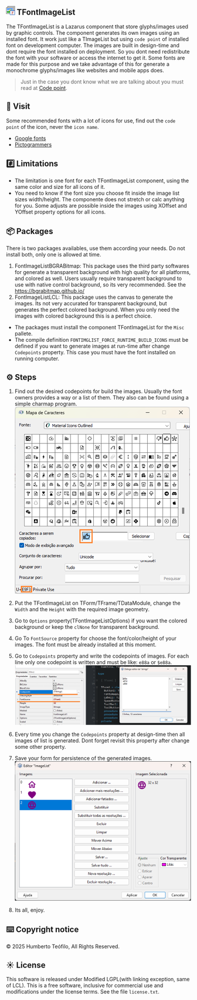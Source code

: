 ## <img src="images/tfontimagelist.png" /> TFontImageList

The TFontImageList is a Lazarus component that store glyphs/images used by graphic controls. The component generates its own images using an installed font.
It work just like a TImageList but using `code point` of installed font on development computer. The images are built in design-time
and dont require the font installed on deployment. So you dont need redistribute the font with your software or access the internet to get it. 
Some fonts are made for this purpose and we take advantage of this for generate a monochrome glyphs/images like websites and mobile apps does.
 
> Just in the case you dont know what we are talking about you must read at [Code point](https://wikipedia.org/wiki/Code_point/). 

## 🔗 Visit
Some recommended fonts with a lot of icons for use, find out the `code point` of the icon, never the `icon name`.
- [Google fonts](https://fonts.google.com/icons/)
- [Pictogrammers](https://pictogrammers.com/)

## #️⃣ Limitations
- The limitation is one font for each TFontImageList component, using the same color and size for all icons of it. 
- You need to know if the font size you choose fit inside the image list sizes width/height. The componente does not stretch or calc anything for you. Some adjusts are possible inside the images using XOffset and YOffset property options for all icons.

## 📦 Packages
There is two packages availables, use them according your needs. Do not install both, only one is allowed at time.
1. FontImageListBGRABitmap: This package uses the third party softwares for generate a transparent background with high quality for all platforms, and colored as well. Users usually require transparent background to use with native control background, so its very recommended. See the <https://bgrabitmap.github.io/>
2. FontImageListLCL: This package uses the canvas to generate the images. Its not very accurated for transparent background, but generates the perfect colored background. When you only need the images with colored background this is a perfect choice.
- The packages must install the component TFontImageList for the `Misc` pallete.
- The compile definition `FONTIMGLIST_FORCE_RUNTIME_BUILD_ICONS` must be defined if you want to generate images at run-time after change `Codepoints` property. This case you must have the font installed on running computer.

## ⚙️ Steps
1. Find out the desired codepoints for build the images. Usually the font owners provides a way or a list of them. They also can be found using a simple charmap program.
![Any charmap program can be used to show the codepoints.](./images/charmap_img.png)

2. Put the TFontImageList on TForm/TFrame/TDataModule, change the `Width` and the `Height` with the required image geometry.
3. Go to `Options` property(TFontImageListOptions) if you want the colored background or keep the `clNone` for transparent background.
4. Go To `FontSource` property for choose the font/color/height of your images. The font must be already installed at this moment.
5. Go to `Codepoints` property and write the codepoints of images. For each line only one codepoint is written and must be like: `e88a` or `$e88a`.
![Property settings](./images/props_img.png)

6. Every time you change the `Codepoints` property at design-time then all images of list is generated. Dont forget revisit this property after change some other property.
7. Save your form for persistence of the generated images.
![Generated images](./images/gen_img.png)

8. Its all, enjoy.
 
## ⌨️ Copyright notice
© 2025 Humberto Teófilo, All Rights Reserved.   

## ☀️ License
This software is released under Modified LGPL(with linking exception, same of LCL). This is a free software, inclusive for commercial use and modifications under the license terms. See the file `license.txt`.

